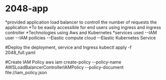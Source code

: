 # 2048-app
*provided application load balancer to controll the number of requests the application
*To be easily accessible for end users using ingress and ingress controller
*Technologies using Aws and Kubernetes
*services used
  --IAM user
  --IAM poilicies
  --Elastic compute cloud
  --Elastic Kubernetes Service


#Deploy the deployment, service and Ingress
kubectl apply -f 2048_full.yaml

#Create IAM Policy
aws iam create-policy --policy-name AWSLoadBalancerControllerIAMPolicy --policy-document file://iam_policy.json
